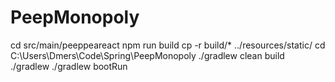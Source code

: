 # PeepMonopoly
 
cd src/main/peeppeareact
npm run build
cp -r build/* ../resources/static/
cd C:\Users\Dmers\Code\Spring\PeepMonopoly
./gradlew clean build
./gradlew 
./gradlew bootRun